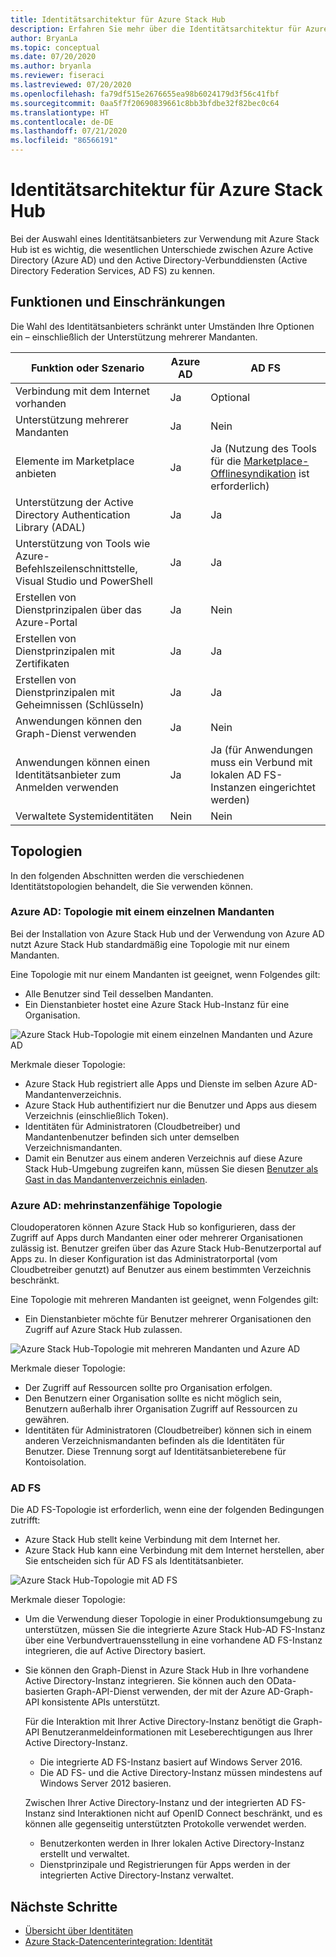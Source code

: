 ```yaml
---
title: Identitätsarchitektur für Azure Stack Hub
description: Erfahren Sie mehr über die Identitätsarchitektur für Azure Stack Hub und über die Unterschiede zwischen Azure AD und AD FS.
author: BryanLa
ms.topic: conceptual
ms.date: 07/20/2020
ms.author: bryanla
ms.reviewer: fiseraci
ms.lastreviewed: 07/20/2020
ms.openlocfilehash: fa79df515e2676655ea98b6024179d3f56c41fbf
ms.sourcegitcommit: 0aa5f7f20690839661c8bb3bfdbe32f82bec0c64
ms.translationtype: HT
ms.contentlocale: de-DE
ms.lasthandoff: 07/21/2020
ms.locfileid: "86566191"
---
```

# <a name="identity-architecture-for-azure-stack-hub"></a>Identitätsarchitektur für Azure Stack Hub

Bei der Auswahl eines Identitätsanbieters zur Verwendung mit Azure Stack Hub ist es wichtig, die wesentlichen Unterschiede zwischen Azure Active Directory (Azure AD) und den Active Directory-Verbunddiensten (Active Directory Federation Services, AD FS) zu kennen.

## <a name="capabilities-and-limitations"></a>Funktionen und Einschränkungen

Die Wahl des Identitätsanbieters schränkt unter Umständen Ihre Optionen ein – einschließlich der Unterstützung mehrerer Mandanten.

|Funktion oder Szenario        |Azure AD  |AD FS  |
|------------------------------|----------|-------|
|Verbindung mit dem Internet vorhanden     |Ja       |Optional|
|Unterstützung mehrerer Mandanten     |Ja       |Nein      |
|Elemente im Marketplace anbieten |Ja       |Ja (Nutzung des Tools für die [Marketplace-Offlinesyndikation](azure-stack-download-azure-marketplace-item.md?pivots=state-disconnected) ist erforderlich)|
|Unterstützung der Active Directory Authentication Library (ADAL) |Ja |Ja|
|Unterstützung von Tools wie Azure-Befehlszeilenschnittstelle, Visual Studio und PowerShell  |Ja |Ja|
|Erstellen von Dienstprinzipalen über das Azure-Portal     |Ja |Nein|
|Erstellen von Dienstprinzipalen mit Zertifikaten      |Ja |Ja|
|Erstellen von Dienstprinzipalen mit Geheimnissen (Schlüsseln)    |Ja |Ja|
|Anwendungen können den Graph-Dienst verwenden           |Ja |Nein|
|Anwendungen können einen Identitätsanbieter zum Anmelden verwenden |Ja |Ja (für Anwendungen muss ein Verbund mit lokalen AD FS-Instanzen eingerichtet werden) |
| Verwaltete Systemidentitäten | Nein | Nein |

## <a name="topologies"></a>Topologien

In den folgenden Abschnitten werden die verschiedenen Identitätstopologien behandelt, die Sie verwenden können.

### <a name="azure-ad-single-tenant-topology"></a>Azure AD: Topologie mit einem einzelnen Mandanten

Bei der Installation von Azure Stack Hub und der Verwendung von Azure AD nutzt Azure Stack Hub standardmäßig eine Topologie mit nur einem Mandanten.

Eine Topologie mit nur einem Mandanten ist geeignet, wenn Folgendes gilt:
- Alle Benutzer sind Teil desselben Mandanten.
- Ein Dienstanbieter hostet eine Azure Stack Hub-Instanz für eine Organisation.

![Azure Stack Hub-Topologie mit einem einzelnen Mandanten und Azure AD](media/azure-stack-identity-architecture/single-tenant.svg)

Merkmale dieser Topologie:

- Azure Stack Hub registriert alle Apps und Dienste im selben Azure AD-Mandantenverzeichnis.
- Azure Stack Hub authentifiziert nur die Benutzer und Apps aus diesem Verzeichnis (einschließlich Token).
- Identitäten für Administratoren (Cloudbetreiber) und Mandantenbenutzer befinden sich unter demselben Verzeichnismandanten.
- Damit ein Benutzer aus einem anderen Verzeichnis auf diese Azure Stack Hub-Umgebung zugreifen kann, müssen Sie diesen [Benutzer als Gast in das Mandantenverzeichnis einladen](azure-stack-identity-overview.md#guest-users).

### <a name="azure-ad-multi-tenant-topology"></a>Azure AD: mehrinstanzenfähige Topologie

Cloudoperatoren können Azure Stack Hub so konfigurieren, dass der Zugriff auf Apps durch Mandanten einer oder mehrerer Organisationen zulässig ist. Benutzer greifen über das Azure Stack Hub-Benutzerportal auf Apps zu. In dieser Konfiguration ist das Administratorportal (vom Cloudbetreiber genutzt) auf Benutzer aus einem bestimmten Verzeichnis beschränkt.

Eine Topologie mit mehreren Mandanten ist geeignet, wenn Folgendes gilt:

- Ein Dienstanbieter möchte für Benutzer mehrerer Organisationen den Zugriff auf Azure Stack Hub zulassen.

![Azure Stack Hub-Topologie mit mehreren Mandanten und Azure AD](media/azure-stack-identity-architecture/multi-tenant.svg)

Merkmale dieser Topologie:

- Der Zugriff auf Ressourcen sollte pro Organisation erfolgen.
- Den Benutzern einer Organisation sollte es nicht möglich sein, Benutzern außerhalb ihrer Organisation Zugriff auf Ressourcen zu gewähren.
- Identitäten für Administratoren (Cloudbetreiber) können sich in einem anderen Verzeichnismandanten befinden als die Identitäten für Benutzer. Diese Trennung sorgt auf Identitätsanbieterebene für Kontoisolation.
 
### <a name="ad-fs"></a>AD FS

Die AD FS-Topologie ist erforderlich, wenn eine der folgenden Bedingungen zutrifft:

- Azure Stack Hub stellt keine Verbindung mit dem Internet her.
- Azure Stack Hub kann eine Verbindung mit dem Internet herstellen, aber Sie entscheiden sich für AD FS als Identitätsanbieter.
  
![Azure Stack Hub-Topologie mit AD FS](media/azure-stack-identity-architecture/adfs.svg)

Merkmale dieser Topologie:

- Um die Verwendung dieser Topologie in einer Produktionsumgebung zu unterstützen, müssen Sie die integrierte Azure Stack Hub-AD FS-Instanz über eine Verbundvertrauensstellung in eine vorhandene AD FS-Instanz integrieren, die auf Active Directory basiert.
- Sie können den Graph-Dienst in Azure Stack Hub in Ihre vorhandene Active Directory-Instanz integrieren. Sie können auch den OData-basierten Graph-API-Dienst verwenden, der mit der Azure AD-Graph-API konsistente APIs unterstützt.

  Für die Interaktion mit Ihrer Active Directory-Instanz benötigt die Graph-API Benutzeranmeldeinformationen mit Leseberechtigungen aus Ihrer Active Directory-Instanz.
  - Die integrierte AD FS-Instanz basiert auf Windows Server 2016.
  - Die AD FS- und die Active Directory-Instanz müssen mindestens auf Windows Server 2012 basieren.
  
  Zwischen Ihrer Active Directory-Instanz und der integrierten AD FS-Instanz sind Interaktionen nicht auf OpenID Connect beschränkt, und es können alle gegenseitig unterstützten Protokolle verwendet werden.
  - Benutzerkonten werden in Ihrer lokalen Active Directory-Instanz erstellt und verwaltet.
  - Dienstprinzipale und Registrierungen für Apps werden in der integrierten Active Directory-Instanz verwaltet.

## <a name="next-steps"></a>Nächste Schritte

- [Übersicht über Identitäten](azure-stack-identity-overview.md)
- [Azure Stack-Datencenterintegration: Identität](azure-stack-integrate-identity.md)
